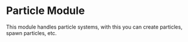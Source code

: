 # Particle Module
This module handles particle systems, with this you can create particles, spawn particles, etc.